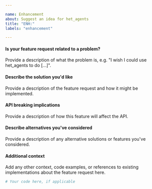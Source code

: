 ```yaml
---

name: Enhancement
about: Suggest an idea for het_agents
title: "ENH:"
labels: "enhancement"

---
```


#### Is your feature request related to a problem?

Provide a description of what the problem is, e.g. "I wish I could use
het_agents to do [...]".

#### Describe the solution you'd like

Provide a description of the feature request and how it might be implemented.

#### API breaking implications

Provide a description of how this feature will affect the API.

#### Describe alternatives you've considered

Provide a description of any alternative solutions or features you've considered.

#### Additional context

Add any other context, code examples, or references to existing implementations about
the feature request here.

```python
# Your code here, if applicable
```
